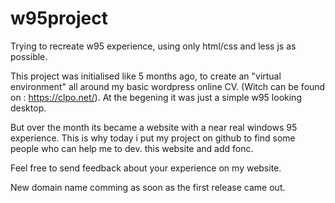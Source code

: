 # w95project
Trying to recreate w95 experience, using only html/css and less js as possible.

This project was initialised like 5 months ago, to create an "virtual environment" all around my basic wordpress online CV.
(Witch can be found on : https://clpo.net/). At the begening it was just a simple w95 looking desktop. 

But over the month its became a website with a near real windows 95 experience. This is why today i put my project on github
to find some people who can help me to dev. this website and add fonc. 

Feel free to send feedback about your experience on my website. 

New domain name comming as soon as the first release came out.
